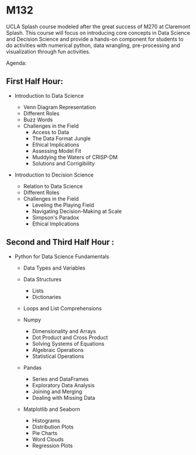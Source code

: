 # M132

UCLA Splash course modeled after the great success of M270 at Claremont Splash. This course will focus on introducing core concepts in Data Science and Decision Science and provide a hands-on component for students to do activities with numerical python, data wrangling, pre-processing and visualization through fun activities.

Agenda:

## First Half Hour:

- Introduction to Data Science 
	- Venn Diagram Representation
	- Different Roles 
	- Buzz Words
	- Challenges in the Field 
		- Access to Data 
		- The Data Format Jungle 
		- Ethical Implications 
		- Assessing Model Fit 
		- Muddying the Waters of CRISP-DM 
		- Solutions and Corrigibility 

- Introduction to Decision Science 
	- Relation to Data Science 
	- Different Roles 
	- Challenges in the Field 
		- Leveling the Playing Field 
		- Navigating Decision-Making at Scale 
		- Simpson's Paradox 
		- Ethical Implications 

## Second and Third Half Hour :

- Python for Data Science Fundamentals
	- Data Types and Variables 
	- Data Structures 
		- Lists
		- Dictionaries 
	- Loops and List Comprehensions
	- Numpy 
		- Dimensionality and Arrays 
		- Dot Product and Cross Product 
		- Solving Systems of Equations
		- Algebraic Operations
		- Statistical Operations 
	- Pandas
		- Series and DataFrames 
		- Exploratory Data Analysis
		- Joining and Merging 
		- Dealing with Missing Data 

	- Matplotlib and Seaborn 
		- Histograms
		- Distribution Plots
		- Pie Charts 
		- Word Clouds 
		- Regression Plots 


		 